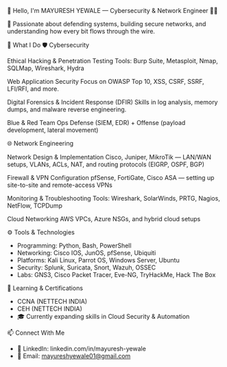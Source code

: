 
👋 Hello, I'm MAYURESH YEWALE — Cybersecurity & Network Engineer 🔐🌐

🧠 Passionate about defending systems, building secure networks, and understanding how every bit flows through the wire.

💼 What I Do
🛡️ Cybersecurity

Ethical Hacking & Penetration Testing
Tools: Burp Suite, Metasploit, Nmap, SQLMap, Wireshark, Hydra

Web Application Security
Focus on OWASP Top 10, XSS, CSRF, SSRF, LFI/RFI, and more.

Digital Forensics & Incident Response (DFIR)
Skills in log analysis, memory dumps, and malware reverse engineering.

Blue & Red Team Ops
Defense (SIEM, EDR) + Offense (payload development, lateral movement)

🌐 Network Engineering

Network Design & Implementation
Cisco, Juniper, MikroTik — LAN/WAN setups, VLANs, ACLs, NAT, and routing protocols (EIGRP, OSPF, BGP)

Firewall & VPN Configuration
pfSense, FortiGate, Cisco ASA — setting up site-to-site and remote-access VPNs

Monitoring & Troubleshooting
Tools: Wireshark, SolarWinds, PRTG, Nagios, NetFlow, TCPDump

Cloud Networking
AWS VPCs, Azure NSGs, and hybrid cloud setups

⚙️ Tools & Technologies
- Programming: Python, Bash, PowerShell
- Networking: Cisco IOS, JunOS, pfSense, Ubiquiti
- Platforms: Kali Linux, Parrot OS, Windows Server, Ubuntu
- Security: Splunk, Suricata, Snort, Wazuh, OSSEC
- Labs: GNS3, Cisco Packet Tracer, Eve-NG, TryHackMe, Hack The Box

🧠 Learning & Certifications
- CCNA (NETTECH INDIA)
- CEH (NETTECH INDIA)
- 🎓 Currently expanding skills in Cloud Security & Automation

📫 Connect With Me
- 💼 LinkedIn: linkedin.com/in/mayuresh-yewale
- 💌 Email: mayureshyewale01@gmail.com

